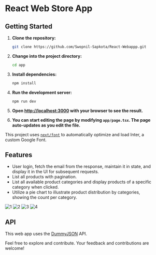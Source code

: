 # React Web Store App


## Getting Started

1. **Clone the repository:**

   ```bash
   git clone https://github.com/Swopnil-Sapkota/React-Webappp.git
   ```

2. **Change into the project directory:**

   ```bash
   cd app
   ```

3. **Install dependencies:**

   ```bash
   npm install
   ```

4. **Run the development server:**

   ```bash
   npm run dev
   ```

5. **Open [http://localhost:3000](http://localhost:3000) with your browser to see the result.**

6. **You can start editing the page by modifying `app/page.tsx`. The page auto-updates as you edit the file.**

This project uses [`next/font`](https://nextjs.org/docs/basic-features/font-optimization) to automatically optimize and load Inter, a custom Google Font.

## Features

- User login, fetch the email from the response, maintain it in state, and display it in the UI for subsequent requests.
- List all products with pagination.
- List all available product categories and display products of a specific category when clicked.
- Utilize a pie chart to illustrate product distribution by categories, showing the count per category.

![1](https://github.com/Swopnil-Sapkota/React-Webappp/assets/59927837/b373e863-12a7-4fdd-a89f-d9b958178fbf)
![2](https://github.com/Swopnil-Sapkota/React-Webappp/assets/59927837/51d81d64-ec7b-4832-93df-5c74b77d503f)
![3](https://github.com/Swopnil-Sapkota/React-Webappp/assets/59927837/dfe57e01-49d8-45ab-9ce2-a423be617db4)
![4](https://github.com/Swopnil-Sapkota/React-Webappp/assets/59927837/c6c10b6c-5f40-40f2-861a-77a55503a75e)

## API

This web app uses the [DummyJSON](https://dummyjson.com/docs) API.

Feel free to explore and contribute. Your feedback and contributions are welcome!

